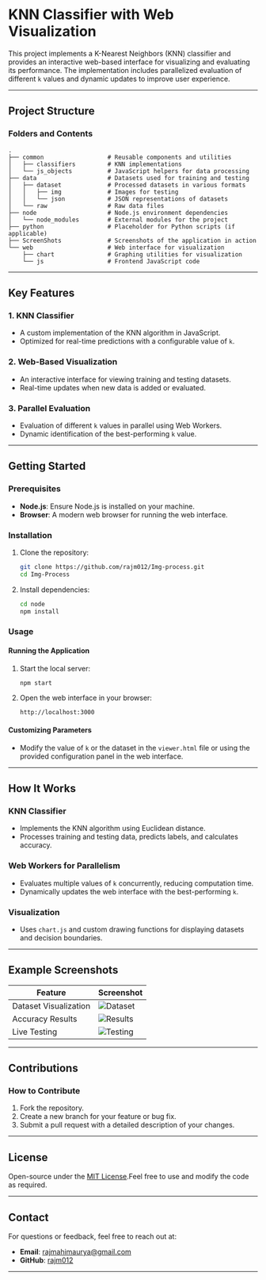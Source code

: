# KNN Classifier with Web Visualization

This project implements a K-Nearest Neighbors (KNN) classifier and provides an interactive web-based interface for visualizing and evaluating its performance. The implementation includes parallelized evaluation of different `k` values and dynamic updates to improve user experience.

---

## Project Structure

### **Folders and Contents**

```plaintext
.
├── common                  # Reusable components and utilities
│   ├── classifiers         # KNN implementations
│   └── js_objects          # JavaScript helpers for data processing
├── data                    # Datasets used for training and testing
│   ├── dataset             # Processed datasets in various formats
│   │   ├── img             # Images for testing
│   │   └── json            # JSON representations of datasets
│   └── raw                 # Raw data files
├── node                    # Node.js environment dependencies
│   └── node_modules        # External modules for the project
├── python                  # Placeholder for Python scripts (if applicable)
├── ScreenShots             # Screenshots of the application in action
└── web                     # Web interface for visualization
    ├── chart               # Graphing utilities for visualization
    └── js                  # Frontend JavaScript code
```

---

## Key Features

### **1. KNN Classifier**
- A custom implementation of the KNN algorithm in JavaScript.
- Optimized for real-time predictions with a configurable value of `k`.

### **2. Web-Based Visualization**
- An interactive interface for viewing training and testing datasets.
- Real-time updates when new data is added or evaluated.

### **3. Parallel Evaluation**
- Evaluation of different `k` values in parallel using Web Workers.
- Dynamic identification of the best-performing `k` value.

---

## Getting Started

### **Prerequisites**
- **Node.js**: Ensure Node.js is installed on your machine.
- **Browser**: A modern web browser for running the web interface.

### **Installation**
1. Clone the repository:
   ```bash
   git clone https://github.com/rajm012/Img-process.git
   cd Img-Process
   ```

2. Install dependencies:
   ```bash
   cd node
   npm install
   ```

### **Usage**

#### **Running the Application**
1. Start the local server:
   ```bash
   npm start
   ```
2. Open the web interface in your browser:
   ```
   http://localhost:3000
   ```

#### **Customizing Parameters**
- Modify the value of `k` or the dataset in the `viewer.html` file or using the provided configuration panel in the web interface.

---

## How It Works

### **KNN Classifier**
- Implements the KNN algorithm using Euclidean distance.
- Processes training and testing data, predicts labels, and calculates accuracy.

### **Web Workers for Parallelism**
- Evaluates multiple values of `k` concurrently, reducing computation time.
- Dynamically updates the web interface with the best-performing `k`.

### **Visualization**
- Uses `chart.js` and custom drawing functions for displaying datasets and decision boundaries.

---

## Example Screenshots

| Feature                 | Screenshot                          |
|-------------------------|--------------------------------------|
| Dataset Visualization   | ![Dataset](../Img%20Procss/ScreenShots/1-Display.png) |
| Accuracy Results        | ![Results](../Img%20Procss/ScreenShots/3-Tested%20Samples.png) |
| Live Testing            | ![Testing](../Img%20Procss/ScreenShots/5-Testing.png) |  

---

## Contributions

### **How to Contribute**
1. Fork the repository.
2. Create a new branch for your feature or bug fix.
3. Submit a pull request with a detailed description of your changes.

---

## License

Open-source under the [MIT License](../LICENSE).Feel free to use and modify the code as required.

---

## Contact

For questions or feedback, feel free to reach out at:
- **Email**: rajmahimaurya@gmail.com
- **GitHub**: [rajm012](https://github.com/rajm012)

--- 